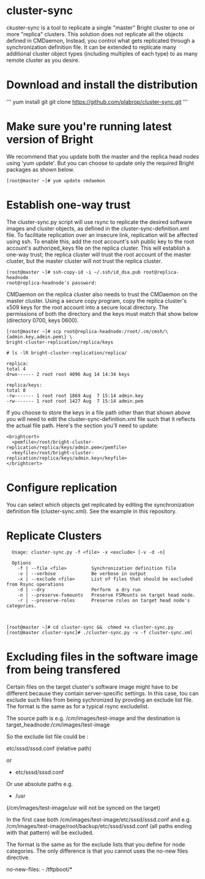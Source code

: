 # cluster-sync

ckuster-sync is a tool to replicate a single "master" Bright cluster to one or more "replica" clusters. This solution does not replicate all the objects defined in CMDaemon, Instead,  you control what gets replicated through a synchronization definition file. It can be extended to replicate many additional cluster object types (including multiples of each type) to as many remote cluster as you desire. 

# Download and install the distribution

'''
yum install git
git clone https://github.com/plabrop/cluster-sync.git
'''

# Make sure you're running latest version of Bright

We recommend that you update both the master and the replica head nodes using 'yum update'. But you can choose to update only the required Bright packages as shown below.

```
[root@master ~]# yum update cmdaemon
```

# Establish one-way trust

The cluster-sync.py script will use rsync to replicate the desired software images and cluster objects, as defined in the cluster-sync-definition.xml file. To facilitate replication over an insecure link, replication will be affected using ssh. To enable this, add the root account's ssh public key to the root account's authorized_keys file on the replica cluster. This will establish a one-way trust; the replica cluster will trust the root account of the master cluster, but the master cluster will not trust the replica cluster.

```
[root@master ~]# ssh-copy-id -i ~/.ssh/id_dsa.pub root@replica-headnode
root@replica-headnode's password:
```
CMDaemon on the replica cluster also needs to trust the CMDaemon on the master cluster. Using a secure copy program, copy the replica cluster's x509 keys for the root account into a secure local directory. The permissions of both the directory and the keys must match that show below (directory 0700, keys 0600).

```
[root@master ~]# scp root@replica-headnode:/root/.cm/cmsh/\{admin.key,admin.pem\} \
bright-cluster-replication/replica/keys

# ls -lR bright-cluster-replication/replica/

replica:
total 4
drwx------ 2 root root 4096 Aug 14 14:34 keys

replica/keys:
total 8
-rw------- 1 root root 1869 Aug  7 15:14 admin.key
-rw------- 1 root root 1427 Aug  7 15:14 admin.pem
```

If you choose to store the keys in a file path other than that shown above you will need to edit the cluster-sync-definition.xml file such that it reflects the actual file path. Here's the section you'll need to update:

```
<brightcert>
  <pemfile>/root/bright-cluster-replication/replica/keys/admin.pem</pemfile>
  <keyfile>/root/bright-cluster-replication/replica/keys/admin.key</keyfile>
</brightcert> 
```

# Configure replication

You can select which objects get replicated  by editing the synchronization definition file (cluster-sync.xml). See the example in this repository.

# Replicate Clusters

```
  Usage: cluster-sync.py -f <file> -x <exclude> [-v -d -n]

  Options
    -f | --file <file>         Synchronization definition file
    -v | --verbose             Be verbose in output 
    -x | --exclude <file>      List of files that should be excluded from Rsync operations
    -d | --dry                 Perform  a dry run
    -n | --preserve-fsmounts   Preserve FSMounts on target head node.
    -r | --preserve-roles      Preserve roles on target head node's categories.
  


[root@master ~]# cd cluster-sync &&  chmod +x cluster-sync.py
[root@master cluster-sync]# ./cluster-sync.py -v -f cluster-sync.xml

```

# Excluding files in the software image from being transfered

 Certain files on the target cluster's software image might have to be different because they contain server-specific settings. In this case, tou can exclude such files from being sychronized by provding an exclude list file.  The format is the same as for a typical rsync excludelist.

The source path is e.g. /cm/images/test-image and the destination is target_headnode:/cm/images/test-image

So the exclude list file could be :

etc/sssd/sssd.conf (relative path)

or 

- etc/sssd/sssd.conf


Or use absolute paths e.g.

- /usr

(/cm/images/test-image/usr will not be synced on the target)

In the first case both /cm/images/test-image/etc/sssd/sssd.conf and e.g. /cm/images/test-image/root/backup/etc/sssd/sssd.conf (all paths ending with that pattern) will be excluded.

The format is the same as for the exclude lists that you define for node categories. The only difference is that you cannot uses the no-new files directive.



no-new-files: - /tftpboot/*
